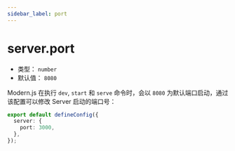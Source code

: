 ```yaml
---
sidebar_label: port
---
```


# server.port

- 类型： `number`
- 默认值： `8080`

Modern.js 在执行 `dev`, `start` 和 `serve` 命令时，会以 `8080` 为默认端口启动，通过该配置可以修改 Server 启动的端口号：

```ts title="modern.config.ts"
export default defineConfig({
  server: {
    port: 3000,
  },
});
```
